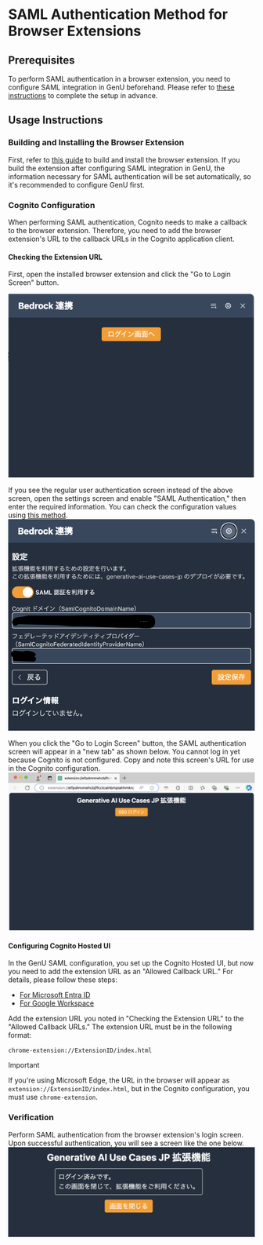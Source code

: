 # SAML Authentication Method for Browser Extensions

## Prerequisites

To perform SAML authentication in a browser extension, you need to configure SAML integration in GenU beforehand. Please refer to [these instructions](./DEPLOY_OPTION.md#saml-authentication) to complete the setup in advance.

## Usage Instructions

### Building and Installing the Browser Extension

First, refer to [this guide](/browser-extension/README.md#usage) to build and install the browser extension. If you build the extension after configuring SAML integration in GenU, the information necessary for SAML authentication will be set automatically, so it's recommended to configure GenU first.

### Cognito Configuration

When performing SAML authentication, Cognito needs to make a callback to the browser extension. Therefore, you need to add the browser extension's URL to the callback URLs in the Cognito application client.

#### Checking the Extension URL

First, open the installed browser extension and click the "Go to Login Screen" button.

![top](../assets/images/extension/saml_top.png)

If you see the regular user authentication screen instead of the above screen, open the settings screen and enable "SAML Authentication," then enter the required information. You can check the configuration values using [this method](./EXTENSION_BUILD.md#for-other-users-windows-etc).
![settings](../assets/images/extension/saml_settings.png)

When you click the "Go to Login Screen" button, the SAML authentication screen will appear in a "new tab" as shown below. You cannot log in yet because Cognito is not configured. Copy and note this screen's URL for use in the Cognito configuration.
![login](../assets/images/extension/saml_login.png)

#### Configuring Cognito Hosted UI

In the GenU SAML configuration, you set up the Cognito Hosted UI, but now you need to add the extension URL as an "Allowed Callback URL." For details, please follow these steps:

- [For Microsoft Entra ID](./SAML_WITH_ENTRA_ID.md#cognito-configuration-hosted-ui)
- [For Google Workspace](./SAML_WITH_GOOGLE_WORKSPACE.md#cognito-configuration-hosted-ui)

Add the extension URL you noted in "Checking the Extension URL" to the "Allowed Callback URLs." The extension URL must be in the following format:

```text
chrome-extension://ExtensionID/index.html
```

> [!IMPORTANT]
> If you're using Microsoft Edge, the URL in the browser will appear as `extension://ExtensionID/index.html`, but in the Cognito configuration, you must use `chrome-extension`.

### Verification

Perform SAML authentication from the browser extension's login screen. Upon successful authentication, you will see a screen like the one below.
![loggedin](../assets/images/extension/saml_loggedin.png)

